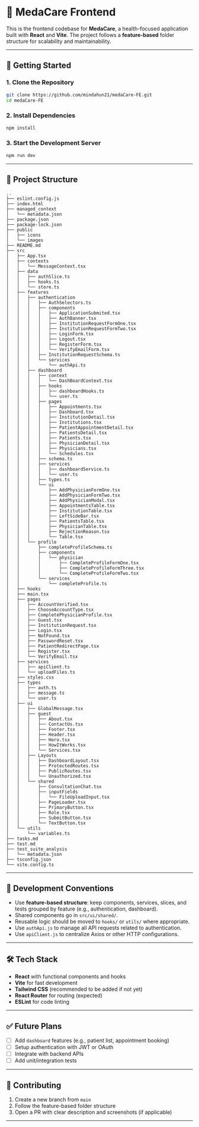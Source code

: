 # 🏥 MedaCare Frontend

This is the frontend codebase for **MedaCare**, a health-focused application built with **React** and **Vite**. The project follows a **feature-based** folder structure for scalability and maintainability.

---

## 🚀 Getting Started

### 1. Clone the Repository

```bash
git clone https://github.com/mindahun21/medaCare-FE.git
cd medaCare-FE
```

### 2. Install Dependencies

```bash
npm install
```

### 3. Start the Development Server

```bash
npm run dev
```

---

## 📁 Project Structure

```text
..
├── eslint.config.js
├── index.html
├── managed_context
│   └── metadata.json
├── package.json
├── package-lock.json
├── public
│   ├── icons
│   └── images
├── README.md
├── src
│   ├── App.tsx
│   ├── contexts
│   │   └── MessageContext.tsx
│   ├── data
│   │   ├── authSlice.ts
│   │   ├── hooks.ts
│   │   └── store.ts
│   ├── features
│   │   ├── authentication
│   │   │   ├── AuthSelectors.ts
│   │   │   ├── components
│   │   │   │   ├── ApplicationSubmited.tsx
│   │   │   │   ├── AuthBanner.tsx
│   │   │   │   ├── InstitutionRequestFormOne.tsx
│   │   │   │   ├── InstitutionRequestFormTwo.tsx
│   │   │   │   ├── LoginForm.tsx
│   │   │   │   ├── Logout.tsx
│   │   │   │   ├── RegisterForm.tsx
│   │   │   │   └── VerifyEmailForm.tsx
│   │   │   ├── InstitutionRequestSchema.ts
│   │   │   └── services
│   │   │       └── authApi.ts
│   │   ├── dashboard
│   │   │   ├── context
│   │   │   │   └── DashBoardContext.tsx
│   │   │   ├── hooks
│   │   │   │   ├── dashboardHooks.ts
│   │   │   │   └── user.ts
│   │   │   ├── pages
│   │   │   │   ├── Appointments.tsx
│   │   │   │   ├── Dashboard.tsx
│   │   │   │   ├── InstitutionDetail.tsx
│   │   │   │   ├── Institutions.tsx
│   │   │   │   ├── PatientAppointmentDetail.tsx
│   │   │   │   ├── PatientsDetail.tsx
│   │   │   │   ├── Patients.tsx
│   │   │   │   ├── PhysicianDetail.tsx
│   │   │   │   ├── Physicians.tsx
│   │   │   │   └── Schedules.tsx
│   │   │   ├── schema.ts
│   │   │   ├── services
│   │   │   │   ├── dashboardService.ts
│   │   │   │   └── user.ts
│   │   │   ├── types.ts
│   │   │   └── ui
│   │   │       ├── AddPhysicianFormOne.tsx
│   │   │       ├── AddPhysicianFormTwo.tsx
│   │   │       ├── AddPhysicianModal.tsx
│   │   │       ├── AppointmentsTable.tsx
│   │   │       ├── InstitutionTable.tsx
│   │   │       ├── LeftSideBar.tsx
│   │   │       ├── PatientsTable.tsx
│   │   │       ├── PhysicianTable.tsx
│   │   │       ├── RejectionReason.tsx
│   │   │       └── Table.tsx
│   │   └── profile
│   │       ├── completeProfileSchema.ts
│   │       ├── components
│   │       │   └── physician
│   │       │       ├── CompleteProfileFormOne.tsx
│   │       │       ├── CompleteProfileFormThree.tsx
│   │       │       └── CompleteProfileFormTwo.tsx
│   │       └── services
│   │           └── completeProfile.ts
│   ├── hooks
│   ├── main.tsx
│   ├── pages
│   │   ├── AccountVerified.tsx
│   │   ├── ChooseAccountType.tsx
│   │   ├── CompletePhysicianProfile.tsx
│   │   ├── Guest.tsx
│   │   ├── InstitutionRequest.tsx
│   │   ├── Login.tsx
│   │   ├── NotFound.tsx
│   │   ├── PasswordReset.tsx
│   │   ├── PatientRedirectPage.tsx
│   │   ├── Register.tsx
│   │   └── VerifyEmail.tsx
│   ├── services
│   │   ├── apiClient.ts
│   │   └── uploadFiles.ts
│   ├── styles.css
│   ├── types
│   │   ├── auth.ts
│   │   ├── message.ts
│   │   └── user.ts
│   ├── ui
│   │   ├── GlobalMessage.tsx
│   │   ├── guest
│   │   │   ├── About.tsx
│   │   │   ├── ContactUs.tsx
│   │   │   ├── Footer.tsx
│   │   │   ├── Header.tsx
│   │   │   ├── Hero.tsx
│   │   │   ├── HowItWorks.tsx
│   │   │   └── Services.tsx
│   │   ├── Layouts
│   │   │   ├── DashboardLayout.tsx
│   │   │   ├── ProtectedRoutes.tsx
│   │   │   ├── PublicRoutes.tsx
│   │   │   └── Unauthorized.tsx
│   │   └── shared
│   │       ├── ConsultationChat.tsx
│   │       ├── inputFields
│   │       │   └── FileUploadInput.tsx
│   │       ├── PageLoader.tsx
│   │       ├── PrimaryButton.tsx
│   │       ├── Role.tsx
│   │       ├── SubmitButton.tsx
│   │       └── TextButton.tsx
│   └── utils
│       └── variables.ts
├── tasks.md
├── test.md
├── test_suite_analysis
│   └── metadata.json
├── tsconfig.json
└── vite.config.ts
```

---

## 🧪 Development Conventions

- Use **feature-based structure**: keep components, services, slices, and tests grouped by feature (e.g., authentication, dashboard).
- Shared components go in `src/ui/shared/`.
- Reusable logic should be moved to `hooks/` or `utils/` where appropriate.
- Use `authApi.js` to manage all API requests related to authentication.
- Use `apiClient.js` to centralize Axios or other HTTP configurations.

---

## 🛠 Tech Stack

- **React** with functional components and hooks
- **Vite** for fast development
- **Tailwind CSS** (recommended to be added if not yet)
- **React Router** for routing (expected)
- **ESLint** for code linting

---

## ✅ Future Plans

- [ ] Add `dashboard` features (e.g., patient list, appointment booking)
- [ ] Setup authentication with JWT or OAuth
- [ ] Integrate with backend APIs
- [ ] Add unit/integration tests

---

## 🤝 Contributing

1. Create a new branch from `main`
2. Follow the feature-based folder structure
3. Open a PR with clear description and screenshots (if applicable)

---
